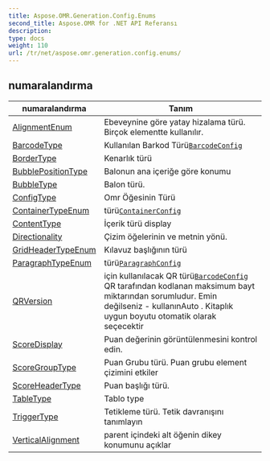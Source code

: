 ```yaml
---
title: Aspose.OMR.Generation.Config.Enums
second_title: Aspose.OMR for .NET API Referansı
description: 
type: docs
weight: 110
url: /tr/net/aspose.omr.generation.config.enums/
---
```



## numaralandırma

| numaralandırma | Tanım |
| --- | --- |
| [AlignmentEnum](./alignmentenum/) | Ebeveynine göre yatay hizalama türü. Birçok elementte kullanılır. |
| [BarcodeType](./barcodetype/) | Kullanılan Barkod Türü[`BarcodeConfig`](../aspose.omr.generation.config.elements/barcodeconfig/) |
| [BorderType](./bordertype/) | Kenarlık türü |
| [BubblePositionType](./bubblepositiontype/) | Balonun ana içeriğe göre konumu |
| [BubbleType](./bubbletype/) | Balon türü. |
| [ConfigType](./configtype/) | Omr Öğesinin Türü |
| [ContainerTypeEnum](./containertypeenum/) | türü[`ContainerConfig`](../aspose.omr.generation.config.elements.parents/containerconfig/) |
| [ContentType](./contenttype/) | İçerik türü display |
| [Directionality](./directionality/) | Çizim öğelerinin ve metnin yönü. |
| [GridHeaderTypeEnum](./gridheadertypeenum/) | Kılavuz başlığının türü |
| [ParagraphTypeEnum](./paragraphtypeenum/) | türü[`ParagraphConfig`](../aspose.omr.generation.config.elements.parents/paragraphconfig/) |
| [QRVersion](./qrversion/) | için kullanılacak QR türü[`BarcodeConfig`](../aspose.omr.generation.config.elements/barcodeconfig/) QR tarafından kodlanan maksimum bayt miktarından sorumludur. Emin değilseniz - kullanınAuto . Kitaplık uygun boyutu otomatik olarak seçecektir |
| [ScoreDisplay](./scoredisplay/) | Puan değerinin görüntülenmesini kontrol edin. |
| [ScoreGroupType](./scoregrouptype/) | Puan Grubu türü. Puan grubu element çizimini etkiler |
| [ScoreHeaderType](./scoreheadertype/) | Puan başlığı türü. |
| [TableType](./tabletype/) | Tablo type |
| [TriggerType](./triggertype/) | Tetikleme türü. Tetik davranışını tanımlayın |
| [VerticalAlignment](./verticalalignment/) | parent içindeki alt öğenin dikey konumunu açıklar |


